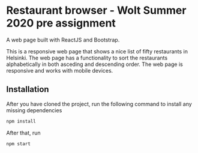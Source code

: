 # Restaurant browser - Wolt Summer 2020 pre assignment

A web page built with ReactJS and Bootstrap.


This is a responsive web page that shows a nice list of fifty restaurants in Helsinki.
The web page has a functionality to sort the restaurants alphabetically in both asceding and descending order.
The web page is responsive and works with mobile devices.

## Installation

After you have cloned the project, run the following command to install any missing dependencies

```bash
npm install
```
After that, run 

```bash
npm start
```
